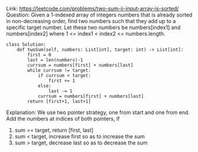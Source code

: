 Link: https://leetcode.com/problems/two-sum-ii-input-array-is-sorted/  
Question: Given a 1-indexed array of integers numbers that is already sorted in non-decreasing order, find two numbers such that they add up to a specific target number. Let these two numbers be numbers[index1] and numbers[index2] where 1 <= index1 < index2 <= numbers.length.  
```python3
class Solution:
    def twoSum(self, numbers: List[int], target: int) -> List[int]:
        first = 0
        last = len(numbers)-1
        currsum = numbers[first] + numbers[last]
        while currsum != target:
            if currsum < target:
                first += 1
            else:
                last -= 1
            currsum = numbers[first] + numbers[last]
        return [first+1, last+1]
```
Explanation: We use two pointer strategy, one from start and one from end.
Add the numbers at indices of both pointers, if  
1. sum == target, return [first, last]
2. sum < target, increase first so as to increase the sum
3. sum > target, decrease last so as to decrease the sum